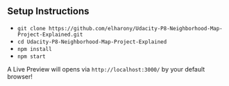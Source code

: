 
## Setup Instructions
- `git clone https://github.com/elharony/Udacity-P8-Neighborhood-Map-Project-Explained.git`
- `cd Udacity-P8-Neighborhood-Map-Project-Explained`
- `npm install`
- `npm start`

A Live Preview will opens via `http://localhost:3000/` by your default browser!

